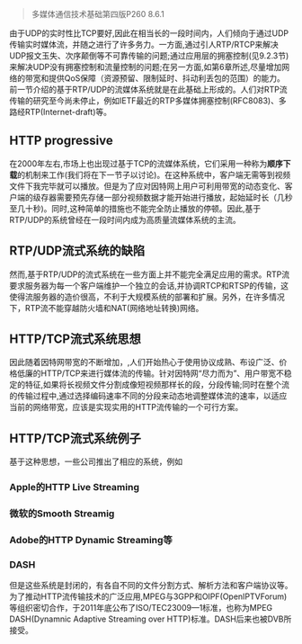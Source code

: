 > 多媒体通信技术基础第四版P260 8.6.1


由于UDP的实时性比TCP要好,因此在相当长的一段时间内，人们倾向于通过UDP传输实时媒体流，并随之进行了许多务力。一方面,通过引人RTP/RTCP来解决UDP报文玉失、次序颠倒等不可靠传输的问题;通过应用层的拥塞控制(见9.2.3节)来解决UDP没有拥塞控制和流量控制的问题;在另一方面,如第6章所述,尽量增加网络的带宽和提供QoS保障（资源预留、限制延时、抖动利丢包的范围）的能力。前一节介绍的基于RTP/UDP的流媒体系统就是在此基础上形成的。人们对RTP流传输的研究至今尚未停止，例如IETF最近的RTP多媒体拥塞控制(RFC8083)、多路经RTP(Internet-draft)等。


## HTTP progressive
在2000年左右,市场上也出现过基于TCP的流媒体系统，它们采用一种称为**顺序下载**的机制来工作(我们将在下一节子以讨论)。在这种系统中，客户端无需等到视频文件下我完毕就可以播放。但是为了应对因特网上用户可利用带宽的动态变化、客户端的级存器需要预先存储一部分视频数据才能开始进行播放，起始延时长（几秒至几十秒)。同时,这种简单的措施也不能完全防止播放的停顿。因此,基于RTP/UDP的系统曾经在一段时间内成为高质量流媒体系统的主流。

## RTP/UDP流式系统的缺陷
然而,基于RTP/UDP的流式系统在一些方面上并不能完全满足应用的需求。RTP流要求服务器为每一个客户端维护一个独立的会话,并协调RTCP和RTSP的传输，这使得流服务器的造价很高，不利于大规模系统的部署和扩展。另外，在许多情况下，RTP流不能穿越防火墙和NAT(网络地址转换)网络。

## HTTP/TCP流式系统思想
因此随着因特网带宽的不断增加，,人们开始热心于使用协议成熟、布设广泛、价格低廉的HTTP/TCP来进行媒体流的传输。针对因特网“尽力而为”、用户带宽不稳定的特征,如果将长视频文件分割成像短视频那样长的段，分段传输;同时在整个流的传输过程中,通过选择编码速率不同的分段来动态地调整媒体流的速率，以适应当前的网络带宽，应该是实现实用的HTTP流传输的一个可行方案。

## HTTP/TCP流式系统例子
基于这种思想，一些公司推出了相应的系统，例如
### Apple的HTTP Live Streaming
### 微软的Smooth Streamig
### Adobe的HTTP Dynamic Streaming等

### DASH
但是这些系统是封闭的，有各自不同的文件分割方式、解析方法和客户端协议等。为了推动HTTP流传输技术的广泛应用,MPEG与3GPP和OIPF(OpenIPTVForum)等组织密切合作，于2011年底公布了ISO/TEC23009—1标准，也称为MPEG DASH(Dynamnic Adaptive Streaming over HTTP)标准。DASH后来也被DVB所接受。